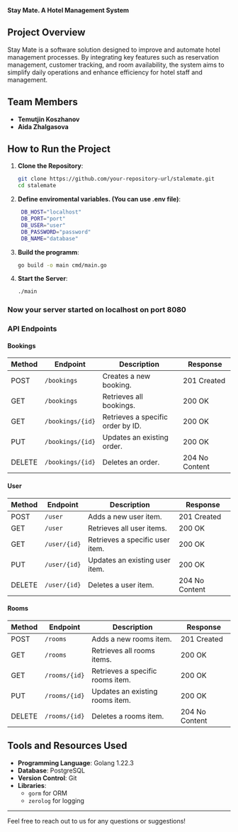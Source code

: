 **Stay Mate. A Hotel Management System**

## Project Overview
Stay Mate is a software solution designed to improve and automate hotel management processes. By integrating key features such as reservation management, customer tracking, and room availability, the system aims to simplify daily operations and enhance efficiency for hotel staff and management.

## Team Members
- **Temutjin Koszhanov**
- **Aida Zhalgasova**


## How to Run the Project

1. **Clone the Repository**:
   ```bash
   git clone https://github.com/your-repository-url/stalemate.git
   cd stalemate
   ```
2. **Define enviromental variables. (You can use .env file)**:
   ```bash
    DB_HOST="localhost"
    DB_PORT="port"
    DB_USER="user"
    DB_PASSWORD="password"
    DB_NAME="database"
   ```
3. **Build the programm**:
   ```bash
   go build -o main cmd/main.go
   ```

4. **Start the Server**:
   ```bash
   ./main
   ```

### Now your server started on localhost on port 8080

### API Endpoints

#### Bookings

| Method | Endpoint          | Description                       | Response                   |
|--------|-------------------|-----------------------------------|----------------------------|
| POST   | `/bookings`         | Creates a new booking.             | 201 Created                |
| GET    | `/bookings`         | Retrieves all bookings.             | 200 OK                     |
| GET    | `/bookings/{id}`    | Retrieves a specific order by ID. | 200 OK     |
| PUT    | `/bookings/{id}`    | Updates an existing order.        | 200 OK     |
| DELETE | `/bookings/{id}`    | Deletes an order.                 | 204 No Content  |

#### User

| Method | Endpoint          | Description                        | Response                   |
|--------|-------------------|------------------------------------|----------------------------|
| POST   | `/user`           | Adds a new user item.             | 201 Created                |
| GET    | `/user`           | Retrieves all user items.          | 200 OK                     |
| GET    | `/user/{id}`      | Retrieves a specific user item.    | 200 OK     |
| PUT    | `/user/{id}`      | Updates an existing user item.     | 200 OK     |
| DELETE | `/user/{id}`      | Deletes a user item.               | 204 No Content  |

#### Rooms

| Method | Endpoint          | Description                        | Response                   |
|--------|-------------------|------------------------------------|----------------------------|
| POST   | `/rooms`           | Adds a new rooms item.             | 201 Created                |
| GET    | `/rooms`           | Retrieves all rooms items.          | 200 OK                     |
| GET    | `/rooms/{id}`      | Retrieves a specific rooms item.    | 200 OK     |
| PUT    | `/rooms/{id}`      | Updates an existing rooms item.     | 200 OK     |
| DELETE | `/rooms/{id}`      | Deletes a rooms item.               | 204 No Content  |

## Tools and Resources Used
- **Programming Language**: Golang 1.22.3
- **Database**: PostgreSQL
- **Version Control**: Git
- **Libraries**:
   - `gorm` for ORM
   - `zerolog` for logging
---
Feel free to reach out to us for any questions or suggestions!
